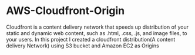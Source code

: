 # AWS-Cloudfront-Origin
Cloudfront is a content delivery network that speeds up distribution of your static and dynamic web content, such as .html, .css, .js, and image files, to your users.
In this project I created a cloudfront distribution(A content delivery Network) using S3 bucket and Amazon EC2 as Origins
